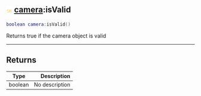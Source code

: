 ## ![shared](../../.gitbook/assets/shared.png) [camera](https://iaswiki.rawr.dev/readme/camera):isValid

```lua
boolean camera:isValid()
```

Returns true if the camera object is valid

------
## Returns

| Type   | Description |
| ------ | ----------: |
| boolean | No description |


